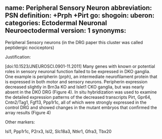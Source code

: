 name: Peripheral Sensory Neuron
abbreviation: PSN
definition: +Prph +Pirt
go:
shogoin: 
uberon:
categories: Ectodermal Neuronal Neuroectodermal
version: 1
synonyms:
---

Peripheral Sensory neurons (in the DRG paper this cluster was called peptidergic nociceptors)

Justification:

[doi:10.1523/JNEUROSCI.0901-11.2011] Many genes with known or potential roles in sensory neuronal function failed to be expressed in DKO ganglia. One example is peripherin (prph), an intermediate neurofilament protein that is expressed in both motor and sensory neurons. Peripherin expression decreased slightly in Brn3a KO and Islet1 CKO ganglia, but was nearly absent in the DKO DRG (Figure 4). In situ hybridization was used to examine the detailed expression patterns of the decreased transcripts Pirt, Gpr64, Cntn2/Tag1, Fgf13, Ppp1r1c, all of which were strongly expressed in the control DRG and showed changes in the mutant embryos that confirmed the array results (Figure 4)

Other markers:

Isl1, Ppp1r1c, P2rx3, Isl2, Slc18a3, Ntkr1, Gfra3, Tbx20